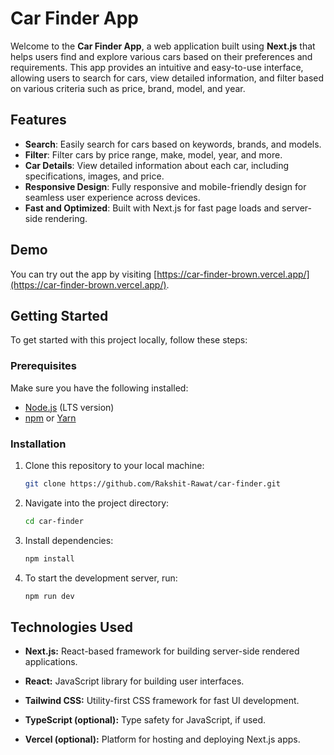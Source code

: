 # Car Finder App

Welcome to the **Car Finder App**, a web application built using **Next.js** that helps users find and explore various cars based on their preferences and requirements. This app provides an intuitive and easy-to-use interface, allowing users to search for cars, view detailed information, and filter based on various criteria such as price, brand, model, and year.

## Features

- **Search**: Easily search for cars based on keywords, brands, and models.
- **Filter**: Filter cars by price range, make, model, year, and more.
- **Car Details**: View detailed information about each car, including specifications, images, and price.
- **Responsive Design**: Fully responsive and mobile-friendly design for seamless user experience across devices.
- **Fast and Optimized**: Built with Next.js for fast page loads and server-side rendering.

## Demo

You can try out the app by visiting [https://car-finder-brown.vercel.app/](https://car-finder-brown.vercel.app/).

## Getting Started

To get started with this project locally, follow these steps:

### Prerequisites

Make sure you have the following installed:

- [Node.js](https://nodejs.org/) (LTS version)
- [npm](https://www.npmjs.com/) or [Yarn](https://yarnpkg.com/)

### Installation

1. Clone this repository to your local machine:

   ```bash
   git clone https://github.com/Rakshit-Rawat/car-finder.git

2. Navigate into the project directory:

   ```bash
   cd car-finder

3. Install dependencies:

   ```bash
   npm install 


4. To start the development server, run:

   ```bash
   npm run dev


## Technologies Used

- **Next.js:** React-based framework for building server-side rendered applications.

- **React:** JavaScript library for building user interfaces.

- **Tailwind CSS:** Utility-first CSS framework for fast UI development.

- **TypeScript (optional):** Type safety for JavaScript, if used.

- **Vercel (optional):** Platform for hosting and deploying Next.js apps.

